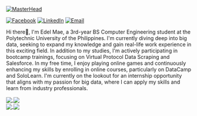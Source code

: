[![MasterHead](https://github.com/user-attachments/assets/504fd42d-bdc3-43c0-9a8f-376c69cfb054)](https://github.com/edelmode)

[![Facebook](https://img.shields.io/badge/Facebook-1877F2?style=for-the-badge&logo=facebook&logoColor=white)](https://www.facebook.com/delmae10)
[![LinkedIn](https://img.shields.io/badge/LinkedIn-0e76a8?style=for-the-badge&logo=LinkedIn&logoColor=white)](https://www.linkedin.com/in/edel-mae-tapar-aa2a9527b/)
[![Email](https://img.shields.io/badge/Email-FF5722?style=for-the-badge&logo=gmail&logoColor=white)](mailto:edelmaetapar1094@gmail.com)


<span style="font-size:14px;"> Hi there👋, I'm Edel Mae, a 3rd-year BS Computer Engineering student at the Polytechnic University of the Philippines. I'm currently diving deep into big data, seeking to expand my knowledge and gain real-life work experience in this exciting field. In addition to my studies, I'm actively participating in bootcamp trainings, focusing on Virtual Protocol Data Scraping and Salesforce. In my free time, I enjoy playing online games and continuously enhancing my skills by enrolling in online courses, particularly on DataCamp and SoloLearn. I'm currently on the lookout for an internship opportunity that aligns with my passion for big data, where I can apply my skills and learn from industry professionals. </span><br>


<a href="https://github.com/edelmode">
  <img align="center" src="https://github-readme-stats.vercel.app/api?username=edelmode&show_icons=true&theme=highcontrast" />
</a>
<a href="https://github.com/edelmode">
  <img align="center" src="https://github-readme-stats.vercel.app/api/top-langs/?username=edelmode&layout=donut&theme=highcontrast" />
</a><br>
<a href="https://github.com/edelmode">
  <img align="center" src="https://streak-stats.demolab.com?user=edelmode&theme=highcontrast" />
</a>
<a href="https://github.com/edelmode">
  <img align="center" src="https://github-readme-stats.vercel.app/api/top-langs/?username=edelmode&layout=donut&theme=highcontrast" />
</a>




